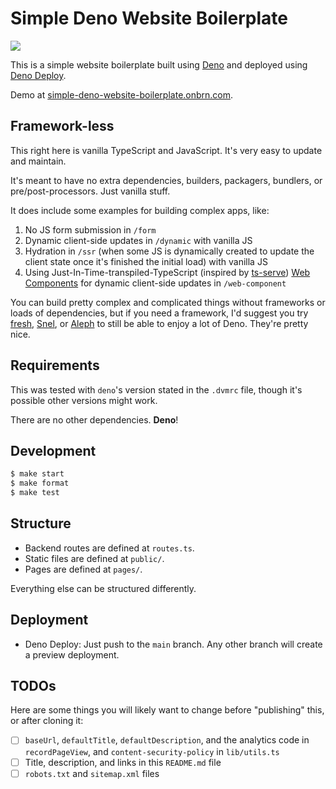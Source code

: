 # Simple Deno Website Boilerplate

[![](https://github.com/BrunoBernardino/deno-boilerplate-simple-website/workflows/Run%20Tests/badge.svg)](https://github.com/BrunoBernardino/deno-boilerplate-simple-website/actions?workflow=Run+Tests)

This is a simple website boilerplate built using [Deno](https://deno.land) and deployed using [Deno Deploy](https://deno.com/deploy).

Demo at [simple-deno-website-boilerplate.onbrn.com](https://simple-deno-website-boilerplate.onbrn.com).

## Framework-less

This right here is vanilla TypeScript and JavaScript. It's very easy to update and maintain.

It's meant to have no extra dependencies, builders, packagers, bundlers, or pre/post-processors. Just vanilla stuff.

It does include some examples for building complex apps, like:

1. No JS form submission in `/form`
2. Dynamic client-side updates in `/dynamic` with vanilla JS
3. Hydration in `/ssr` (when some JS is dynamically created to update the client state once it's finished the initial load) with vanilla JS
4. Using Just-In-Time-transpiled-TypeScript (inspired by [ts-serve](https://github.com/ayame113/ts-serve)) [Web Components](https://developer.mozilla.org/en-US/docs/Web/Web_Components) for dynamic client-side updates in `/web-component`

You can build pretty complex and complicated things without frameworks or loads of dependencies, but if you need a framework, I'd suggest you try [fresh](https://fresh.deno.dev/), [Snel](https://crewdevio.mod.land/projects/Snel), or [Aleph](https://github.com/alephjs/aleph.js) to still be able to enjoy a lot of Deno. They're pretty nice.

## Requirements

This was tested with `deno`'s version stated in the `.dvmrc` file, though it's possible other versions might work.

There are no other dependencies. **Deno**!

## Development

```sh
$ make start
$ make format
$ make test
```

## Structure

- Backend routes are defined at `routes.ts`.
- Static files are defined at `public/`.
- Pages are defined at `pages/`.

Everything else can be structured differently.

## Deployment

- Deno Deploy: Just push to the `main` branch. Any other branch will create a preview deployment.

## TODOs

Here are some things you will likely want to change before "publishing" this, or after cloning it:

- [ ] `baseUrl`, `defaultTitle`, `defaultDescription`, and the analytics code in `recordPageView`, and `content-security-policy` in `lib/utils.ts`
- [ ] Title, description, and links in this `README.md` file
- [ ] `robots.txt` and `sitemap.xml` files
